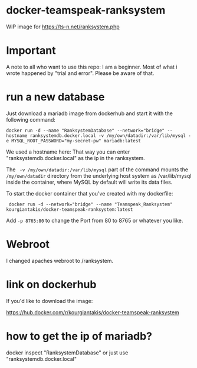 # docker-teamspeak-ranksystem
WIP image for https://ts-n.net/ranksystem.php

# Important

A note to all who want to use this repo:
I am a beginner. Most of what i wrote happened by "trial and error". Please be aware of that.

# run a new database

Just download a mariadb image from dockerhub and start it with the following command:

```docker run -d --name "RanksystemDatabase" --network="bridge" --hostname ranksystemdb.docker.local -v /my/own/datadir:/var/lib/mysql -e MYSQL_ROOT_PASSWORD="my-secret-pw" mariadb:latest``` 

We used a hostname here: That way you can enter "ranksystemdb.docker.local" as the ip in the ranksystem.

The ``` -v /my/own/datadir:/var/lib/mysql```  part of the command mounts the ```/my/own/datadir``` directory from the underlying host system as /var/lib/mysql inside the container, where MySQL by default will write its data files.

To start the docker container that you've created with my dockerfile:

``` docker run -d --network="bridge" --name "Teamspeak_Ranksystem" kourgiantakis/docker-teamspeak-ranksystem:latest``` 

Add ```-p 8765:80```  to change the Port from 80 to 8765 or whatever you like.

# Webroot
I changed apaches webroot to /ranksystem.

# link on dockerhub

If you'd like to download the image:

https://hub.docker.com/r/kourgiantakis/docker-teamspeak-ranksystem

# how to get the ip of mariadb?
docker inspect "RanksystemDatabase" or just use "ranksystemdb.docker.local"
